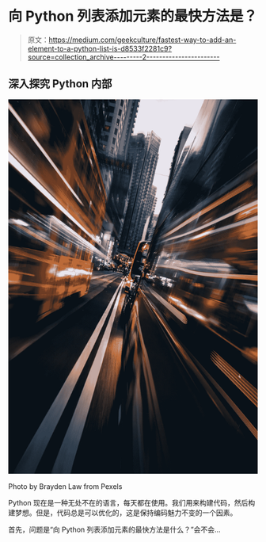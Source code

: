 # 向 Python 列表添加元素的最快方法是？

> 原文：<https://medium.com/geekculture/fastest-way-to-add-an-element-to-a-python-list-is-d8533f2281c9?source=collection_archive---------2----------------------->

## 深入探究 Python 内部

![](img/5d277dfde11ab883cbe851e79164b914.png)

Photo by Brayden Law from Pexels

Python 现在是一种无处不在的语言，每天都在使用。我们用来构建代码，然后构建梦想。但是，代码总是可以优化的，这是保持编码魅力不变的一个因素。

首先，问题是“向 Python 列表添加元素的最快方法是什么？”会不会…